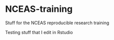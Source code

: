 # NCEAS-training
Stuff for the NCEAS reproducible research training

Testing stuff that I edit in Rstudio
